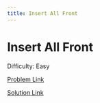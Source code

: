 ```yaml
---
title: Insert All Front
---
```


# Insert All Front

Difficulty: Easy

[Problem Link](InsertAllFront.pdf)

[Solution Link](InsertAllFrontSolution.pdf)
